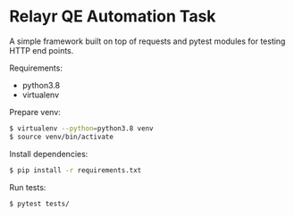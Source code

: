 # Relayr QE Automation Task

A simple framework built on top of requests and pytest modules for testing HTTP end points.


Requirements:
* python3.8
* virtualenv

Prepare venv:
```bash
$ virtualenv --python=python3.8 venv
$ source venv/bin/activate
```

Install dependencies:
```bash
$ pip install -r requirements.txt
```

Run tests:
```bash
$ pytest tests/
```

